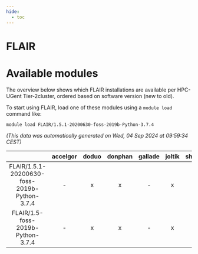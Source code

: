 ```yaml
---
hide:
  - toc
---
```


FLAIR
=====

# Available modules


The overview below shows which FLAIR installations are available per HPC-UGent Tier-2cluster, ordered based on software version (new to old).

To start using FLAIR, load one of these modules using a `module load` command like:

```shell
module load FLAIR/1.5.1-20200630-foss-2019b-Python-3.7.4
```

*(This data was automatically generated on Wed, 04 Sep 2024 at 09:59:34 CEST)*  

| |accelgor|doduo|donphan|gallade|joltik|shinx|skitty|
| :---: | :---: | :---: | :---: | :---: | :---: | :---: | :---: |
|FLAIR/1.5.1-20200630-foss-2019b-Python-3.7.4|-|x|x|-|x|-|-|
|FLAIR/1.5-foss-2019b-Python-3.7.4|-|x|x|-|x|-|-|
